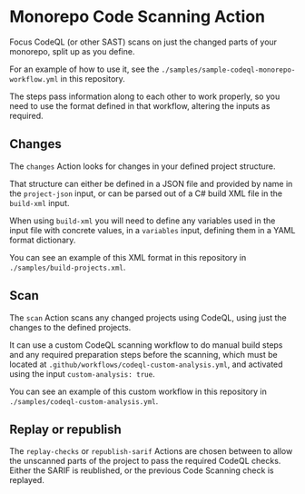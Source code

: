# Monorepo Code Scanning Action

Focus CodeQL (or other SAST) scans on just the changed parts of your monorepo, split up as you define.

For an example of how to use it, see the `./samples/sample-codeql-monorepo-workflow.yml` in this repository.

The steps pass information along to each other to work properly, so you need to use the format defined in that workflow, altering the inputs as required.

## Changes

The `changes` Action looks for changes in your defined project structure.

That structure can either be defined in a JSON file and provided by name in the `project-json` input, or can be parsed out of a C# build XML file in the `build-xml` input.

When using `build-xml` you will need to define any variables used in the input file with concrete values, in a `variables` input, defining them in a YAML format dictionary.

You can see an example of this XML format in this repository in `./samples/build-projects.xml`.

## Scan

The `scan` Action scans any changed projects using CodeQL, using just the changes to the defined projects.

It can use a custom CodeQL scanning workflow to do manual build steps and any required preparation steps before the scanning, which must be located at `.github/workflows/codeql-custom-analysis.yml`, and activated using the input `custom-analysis: true`.

You can see an example of this custom workflow in this repository in `./samples/codeql-custom-analysis.yml`.

## Replay or republish

The `replay-checks` or `republish-sarif` Actions are chosen between to allow the unscanned parts of the project to pass the required CodeQL checks. Either the SARIF is reublished, or the previous Code Scanning check is replayed.
